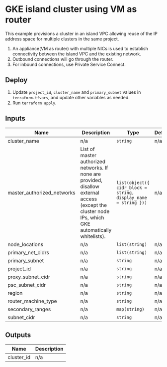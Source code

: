 # GKE island cluster using VM as router

This example provisions a cluster in an island VPC allowing reuse of the IP address space for multiple clusters in the same project.

1. An appliance(VM as router) with multiple NICs is used to establish connectivity between the island VPC and the existing network.
1. Outbound connections will go through the router.
1. For inbound connections, use Private Service Connect.

## Deploy

1. Update `project_id`, `cluster_name` and `primary_subnet` values in `terraform.tfvars`, and update other variables as needed.
1. Run `terraform apply`.

<!-- BEGINNING OF PRE-COMMIT-TERRAFORM DOCS HOOK -->
## Inputs

| Name | Description | Type | Default | Required |
|------|-------------|------|---------|:--------:|
| cluster\_name | n/a | `string` | n/a | yes |
| master\_authorized\_networks | List of master authorized networks. If none are provided, disallow external access (except the cluster node IPs, which GKE automatically whitelists). | `list(object({ cidr_block = string, display_name = string }))` | n/a | yes |
| node\_locations | n/a | `list(string)` | n/a | yes |
| primary\_net\_cidrs | n/a | `list(string)` | n/a | yes |
| primary\_subnet | n/a | `string` | n/a | yes |
| project\_id | n/a | `string` | n/a | yes |
| proxy\_subnet\_cidr | n/a | `string` | n/a | yes |
| psc\_subnet\_cidr | n/a | `string` | n/a | yes |
| region | n/a | `string` | n/a | yes |
| router\_machine\_type | n/a | `string` | n/a | yes |
| secondary\_ranges | n/a | `map(string)` | n/a | yes |
| subnet\_cidr | n/a | `string` | n/a | yes |

## Outputs

| Name | Description |
|------|-------------|
| cluster\_id | n/a |

<!-- END OF PRE-COMMIT-TERRAFORM DOCS HOOK -->
